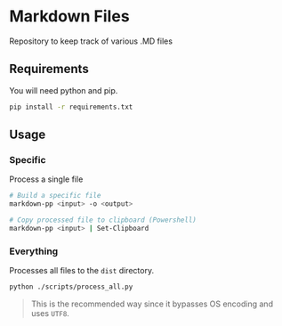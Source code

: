 # Markdown Files

Repository to keep track of various .MD files

## Requirements

You will need python and pip.

```sh
pip install -r requirements.txt
```

## Usage

### Specific

Process a single file

```sh
# Build a specific file
markdown-pp <input> -o <output>

# Copy processed file to clipboard (Powershell)
markdown-pp <input> | Set-Clipboard
```

### Everything

Processes all files to the `dist` directory.

```sh
python ./scripts/process_all.py
```

> This is the recommended way since it bypasses OS encoding and uses `UTF8`.

